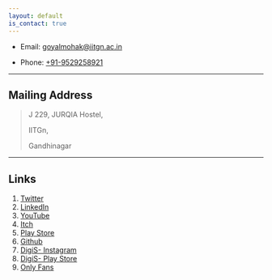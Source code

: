 ```yaml
---
layout: default
is_contact: true
---
```


* Email: [goyalmohak@iitgn.ac.in](mailto:goyalmohak@iitgn.ac.in)

* Phone: [+91-9529258921](tel:+91-9529258921)

---

## Mailing Address

> J 229, JURQIA Hostel,
>
> IITGn, 
>
> Gandhinagar
> 
---

## Links

1. [Twitter](https://twitter.com/Mohak109)
2. [LinkedIn](https://www.linkedin.com/in/mohak109)
4. [YouTube](https://www.youtube.com/c/Mohakgoyal/featured)
5. [Itch](https://makra.itch.io/)
6. [Play Store](https://play.google.com/store/apps/dev?id=7545721879938982945)
7. [Github](https://github.com/mohak109)
8. [DigiS- Instagram](https://www.instagram.com/digis_iitgn/)
9. [DigiS- Play Store](https://play.google.com/store/apps/developer?id=DigiS+IIT+Gandhinagar)
10. [Only Fans](https://www.youtube.com/watch?v=dQw4w9WgXcQ)


